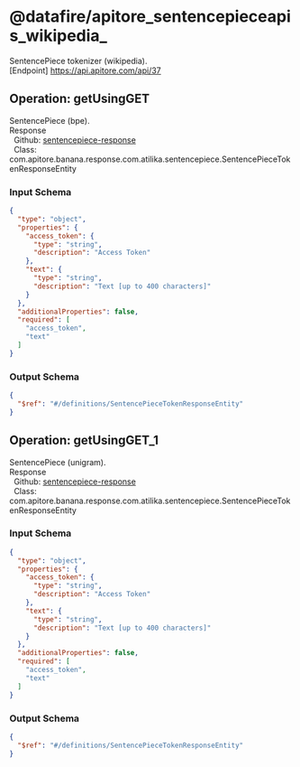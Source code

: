 # @datafire/apitore_sentencepieceapis_wikipedia_
SentencePiece tokenizer (wikipedia).<BR />[Endpoint] https://api.apitore.com/api/37

## Operation: getUsingGET
SentencePiece (bpe).<BR />Response<BR />&nbsp; Github: <a href="https://github.com/keigohtr/apitore-response-parent/tree/master/sentencepiece-response">sentencepiece-response</a><BR />&nbsp; Class: com.apitore.banana.response.com.atilika.sentencepiece.SentencePieceTokenResponseEntity<BR />

### Input Schema
```json
{
  "type": "object",
  "properties": {
    "access_token": {
      "type": "string",
      "description": "Access Token"
    },
    "text": {
      "type": "string",
      "description": "Text [up to 400 characters]"
    }
  },
  "additionalProperties": false,
  "required": [
    "access_token",
    "text"
  ]
}
```
### Output Schema
```json
{
  "$ref": "#/definitions/SentencePieceTokenResponseEntity"
}
```
## Operation: getUsingGET_1
SentencePiece (unigram).<BR />Response<BR />&nbsp; Github: <a href="https://github.com/keigohtr/apitore-response-parent/tree/master/sentencepiece-response">sentencepiece-response</a><BR />&nbsp; Class: com.apitore.banana.response.com.atilika.sentencepiece.SentencePieceTokenResponseEntity<BR />

### Input Schema
```json
{
  "type": "object",
  "properties": {
    "access_token": {
      "type": "string",
      "description": "Access Token"
    },
    "text": {
      "type": "string",
      "description": "Text [up to 400 characters]"
    }
  },
  "additionalProperties": false,
  "required": [
    "access_token",
    "text"
  ]
}
```
### Output Schema
```json
{
  "$ref": "#/definitions/SentencePieceTokenResponseEntity"
}
```
